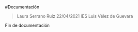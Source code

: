 #Documentación

> Laura Serrano Ruiz
> 22/04/2021
> IES Luis Vélez de Guevara

Fin de documentación
